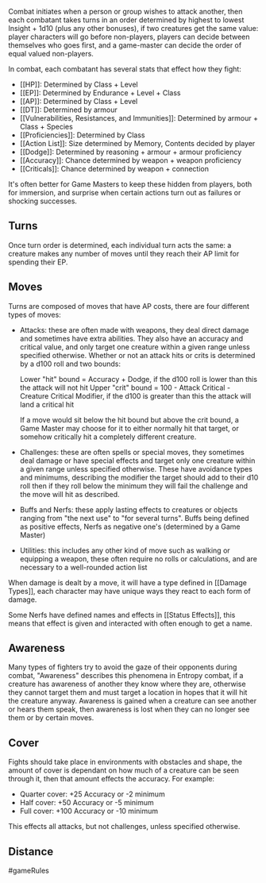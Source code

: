 Combat initiates when a person or group wishes to attack another, then each combatant takes turns in an order determined by highest to lowest Insight + 1d10 (plus any other bonuses), if two creatures get the same value: player characters will go before non-players, players can decide between themselves who goes first, and a game-master can decide the order of equal valued non-players.

In combat, each combatant has several stats that effect how they fight:
- [[HP]]: Determined by Class + Level
- [[EP]]: Determined by Endurance + Level + Class
- [[AP]]: Determined by Class + Level
- [[DT]]: Determined by armour
- [[Vulnerabilities, Resistances, and Immunities]]: Determined by armour + Class + Species
- [[Proficiencies]]: Determined by Class
- [[Action List]]: Size determined by Memory, Contents decided by player
- [[Dodge]]: Determined by reasoning + armour + armour proficiency
- [[Accuracy]]: Chance determined by weapon + weapon proficiency
- [[Criticals]]: Chance determined by weapon + connection

It's often better for Game Masters to keep these hidden from players, both for immersion, and surprise when certain actions turn out as failures or shocking successes.
## Turns

Once turn order is determined, each individual turn acts the same: a creature makes any number of moves until they reach their AP limit for spending their EP.

## Moves

Turns are composed of moves that have AP costs, there are four different types of moves:

- Attacks: these are often made with weapons, they deal direct damage and sometimes have extra abilities. They also have an accuracy and critical value, and only target one creature within a given range unless specified otherwise. Whether or not an attack hits or crits is determined by a d100 roll and two bounds:

  Lower "hit" bound = Accuracy + Dodge, if the d100 roll is lower than this the attack will not hit
  Upper "crit" bound = 100 - Attack Critical - Creature Critical Modifier, if the d100 is greater than this the attack will land a critical hit

  If a move would sit below the hit bound but above the crit bound, a Game Master may choose for it to either normally hit that target, or somehow critically hit a completely different creature.

- Challenges: these are often spells or special moves, they sometimes deal damage or have special effects and target only one creature within a given range unless specified otherwise. These have avoidance types and minimums, describing the modifier the target should add to their d10 roll then if they roll below the minimum they will fail the challenge and the move will hit as described.

- Buffs and Nerfs: these apply lasting effects to creatures or objects ranging from "the next use" to "for several turns". Buffs being defined as positive effects, Nerfs as negative one's (determined by a Game Master)

- Utilities: this includes any other kind of move such as walking or equipping a weapon, these often require no rolls or calculations, and are necessary to a well-rounded action list

When damage is dealt by a move, it will have a type defined in [[Damage Types]], each character may have unique ways they react to each form of damage.

Some Nerfs have defined names and effects in [[Status Effects]], this means that effect is given and interacted with often enough to get a name.
## Awareness

Many types of fighters try to avoid the gaze of their opponents during combat, "Awareness" describes this phenomena in Entropy combat, if a creature has awareness of another they know where they are, otherwise they cannot target them and must target a location in hopes that it will hit the creature anyway. Awareness is gained when a creature can see another or hears them speak, then awareness is lost when they can no longer see them or by certain moves.

## Cover

Fights should take place in environments with obstacles and shape, the amount of cover is dependant on how much of a creature can be seen through it, then that amount effects the accuracy. For example:

- Quarter cover: +25 Accuracy or -2 minimum
- Half cover: +50 Accuracy or -5 minimum
- Full cover: +100 Accuracy or -10 minimum

This effects all attacks, but not challenges, unless specified otherwise.

## Distance



#gameRules